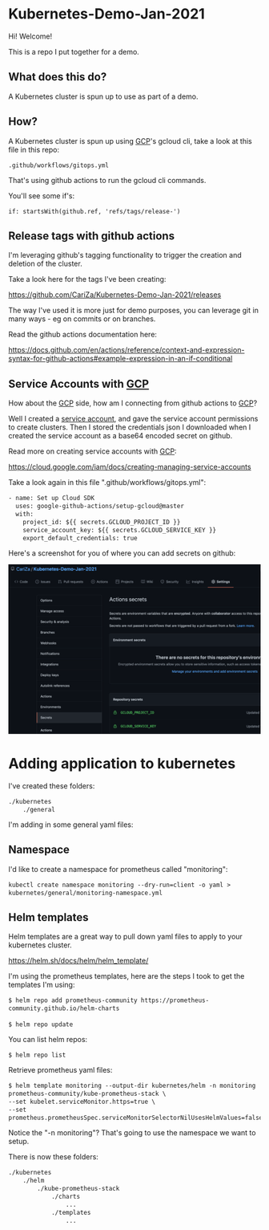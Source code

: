 # Kubernetes-Demo-Jan-2021

Hi! Welcome! 

This is a repo I put together for a demo.

## What does this do?

A Kubernetes cluster is spun up to use as part of a demo.

## How?

A Kubernetes cluster is spun up using [GCP](https://console.cloud.google.com/)'s gcloud cli, take a look at this file in this repo:

    .github/workflows/gitops.yml

That's using github actions to run the gcloud cli commands.

You'll see some if's:

    if: startsWith(github.ref, 'refs/tags/release-')

## Release tags with github actions

I'm leveraging github's tagging functionality to trigger the creation and deletion of the cluster.

Take a look here for the tags I've been creating:

https://github.com/CariZa/Kubernetes-Demo-Jan-2021/releases

The way I've used it is more just for demo purposes, you can leverage git in many ways - eg on commits or on branches.

Read the github actions documentation here:

https://docs.github.com/en/actions/reference/context-and-expression-syntax-for-github-actions#example-expression-in-an-if-conditional

## Service Accounts with [GCP](https://console.cloud.google.com/)

How about the [GCP](https://console.cloud.google.com/) side, how am I connecting from github actions to [GCP](https://console.cloud.google.com/)? 

Well I created a [service account](https://cloud.google.com/iam/docs/creating-managing-service-accounts), and gave the service account permissions to create clusters. Then I stored the credentials json I downloaded when I created the service account as a base64 encoded secret on github.

Read more on creating service accounts with [GCP](https://console.cloud.google.com/):

https://cloud.google.com/iam/docs/creating-managing-service-accounts

Take a look again in this file ".github/workflows/gitops.yml":

    - name: Set up Cloud SDK
      uses: google-github-actions/setup-gcloud@master
      with:
        project_id: ${{ secrets.GCLOUD_PROJECT_ID }}
        service_account_key: ${{ secrets.GCLOUD_SERVICE_KEY }}
        export_default_credentials: true

Here's a screenshot for you of where you can add secrets on github:

![Github Secrets](./images/github-secrets.png)

# Adding application to kubernetes

I've created these folders:

    ./kubernetes
        ./general

I'm adding in some general yaml files:

## Namespace

I'd like to create a namespace for prometheus called "monitoring":

    kubectl create namespace monitoring --dry-run=client -o yaml > kubernetes/general/monitoring-namespace.yml

## Helm templates

Helm templates are a great way to pull down yaml files to apply to your kubernetes cluster.

https://helm.sh/docs/helm/helm_template/

I'm using the prometheus templates, here are the steps I took to get the templates I'm using:

    $ helm repo add prometheus-community https://prometheus-community.github.io/helm-charts

    $ helm repo update

You can list helm repos:

    $ helm repo list

Retrieve prometheus yaml files:

    $ helm template monitoring --output-dir kubernetes/helm -n monitoring prometheus-community/kube-prometheus-stack \
    --set kubelet.serviceMonitor.https=true \
    --set prometheus.prometheusSpec.serviceMonitorSelectorNilUsesHelmValues=false

Notice the "-n monitoring"? That's going to use the namespace we want to setup.

There is now these folders:

    ./kubernetes
        ./helm
            ./kube-prometheus-stack
                ./charts
                    ...
                ./templates
                    ...



